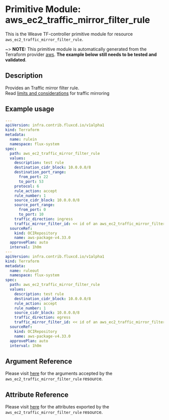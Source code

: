 
# Primitive Module: aws_ec2_traffic_mirror_filter_rule

This is the Weave TF-controller primitive module for resource `aws_ec2_traffic_mirror_filter_rule`.

~> **NOTE:** This primitive module is automatically generated from the Terraform provider [aws](https://registry.terraform.io/providers/hashicorp/aws/latest/docs/resources/ec2_traffic_mirror_filter_rule). **The example below still needs to be tested and validated**.

## Description

Provides an Traffic mirror filter rule.  
Read [limits and considerations](https://docs.aws.amazon.com/vpc/latest/mirroring/traffic-mirroring-considerations.html) for traffic mirroring

## Example usage

```yaml
---
apiVersion: infra.contrib.fluxcd.io/v1alpha1
kind: Terraform
metadata:
  name: rulein
  namespace: flux-system
spec:
  path: aws_ec2_traffic_mirror_filter_rule
  values:
    description: test rule
    destination_cidr_block: 10.0.0.0/8
    destination_port_range:
      from_port: 22
      to_port: 53
    protocol: 6
    rule_action: accept
    rule_number: 1
    source_cidr_block: 10.0.0.0/8
    source_port_range:
      from_port: 0
      to_port: 10
    traffic_direction: ingress
    traffic_mirror_filter_id: << id of an aws_ec2_traffic_mirror_filter >>
  sourceRef:
    kind: OCIRepository
    name: aws-package-v4.33.0
  approvePlan: auto
  interval: 1h0m
---
apiVersion: infra.contrib.fluxcd.io/v1alpha1
kind: Terraform
metadata:
  name: ruleout
  namespace: flux-system
spec:
  path: aws_ec2_traffic_mirror_filter_rule
  values:
    description: test rule
    destination_cidr_block: 10.0.0.0/8
    rule_action: accept
    rule_number: 1
    source_cidr_block: 10.0.0.0/8
    traffic_direction: egress
    traffic_mirror_filter_id: << id of an aws_ec2_traffic_mirror_filter >>
  sourceRef:
    kind: OCIRepository
    name: aws-package-v4.33.0
  approvePlan: auto
  interval: 1h0m
```

## Argument Reference

Please visit [here](https://registry.terraform.io/providers/hashicorp/aws/4.33.0/docs/resources/ec2_traffic_mirror_filter_rule#argument-reference) for the arguments accepted by the `aws_ec2_traffic_mirror_filter_rule` resource.

## Attribute Reference

Please visit [here](https://registry.terraform.io/providers/hashicorp/aws/4.33.0/docs/resources/ec2_traffic_mirror_filter_rule#attributes-reference) for the attributes exported by the `aws_ec2_traffic_mirror_filter_rule` resource.
